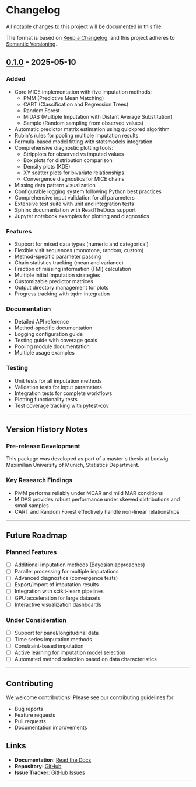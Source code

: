 # Changelog

All notable changes to this project will be documented in this file.

The format is based on [Keep a Changelog](https://keepachangelog.com/en/1.0.0/),
and this project adheres to [Semantic Versioning](https://semver.org/spec/v2.0.0.html).


## [0.1.0] - 2025-05-10

### Added
- Core MICE implementation with five imputation methods:
  - PMM (Predictive Mean Matching)
  - CART (Classification and Regression Trees)
  - Random Forest
  - MIDAS (Multiple Imputation with Distant Average Substitution)
  - Sample (Random sampling from observed values)
- Automatic predictor matrix estimation using quickpred algorithm
- Rubin's rules for pooling multiple imputation results
- Formula-based model fitting with statsmodels integration
- Comprehensive diagnostic plotting tools:
  - Stripplots for observed vs imputed values
  - Box plots for distribution comparison
  - Density plots (KDE)
  - XY scatter plots for bivariate relationships
  - Convergence diagnostics for MICE chains
- Missing data pattern visualization
- Configurable logging system following Python best practices
- Comprehensive input validation for all parameters
- Extensive test suite with unit and integration tests
- Sphinx documentation with ReadTheDocs support
- Jupyter notebook examples for plotting and diagnostics

### Features
- Support for mixed data types (numeric and categorical)
- Flexible visit sequences (monotone, random, custom)
- Method-specific parameter passing
- Chain statistics tracking (mean and variance)
- Fraction of missing information (FMI) calculation
- Multiple initial imputation strategies
- Customizable predictor matrices
- Output directory management for plots
- Progress tracking with tqdm integration

### Documentation
- Detailed API reference
- Method-specific documentation
- Logging configuration guide
- Testing guide with coverage goals
- Pooling module documentation
- Multiple usage examples

### Testing
- Unit tests for all imputation methods
- Validation tests for input parameters
- Integration tests for complete workflows
- Plotting functionality tests
- Test coverage tracking with pytest-cov

---

## Version History Notes

### Pre-release Development
This package was developed as part of a master's thesis at Ludwig Maximilian University of Munich, Statistics Department.

### Key Research Findings
- PMM performs reliably under MCAR and mild MAR conditions
- MIDAS provides robust performance under skewed distributions and small samples
- CART and Random Forest effectively handle non-linear relationships

---

## Future Roadmap

### Planned Features
- [ ] Additional imputation methods (Bayesian approaches)
- [ ] Parallel processing for multiple imputations
- [ ] Advanced diagnostics (convergence tests)
- [ ] Export/import of imputation results
- [ ] Integration with scikit-learn pipelines
- [ ] GPU acceleration for large datasets
- [ ] Interactive visualization dashboards

### Under Consideration
- [ ] Support for panel/longitudinal data
- [ ] Time series imputation methods
- [ ] Constraint-based imputation
- [ ] Active learning for imputation model selection
- [ ] Automated method selection based on data characteristics

---

## Contributing

We welcome contributions! Please see our contributing guidelines for:
- Bug reports
- Feature requests
- Pull requests
- Documentation improvements

## Links

- **Documentation**: [Read the Docs](https://mice-py.readthedocs.io/)
- **Repository**: [GitHub](https://github.com/[username]/mice-py)
- **Issue Tracker**: [GitHub Issues](https://github.com/[username]/mice-py/issues)

---

[Unreleased]: https://github.com/[username]/mice-py/compare/v0.1.0...HEAD
[0.1.0]: https://github.com/[username]/mice-py/releases/tag/v0.1.0
